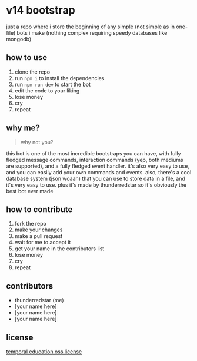 # v14 bootstrap
just a repo where i store the beginning of any simple (not simple as in one-file) bots i make (nothing complex requiring speedy databases like mongodb)

## how to use
1. clone the repo
2. run `npm i` to install the dependencies
3. run `npm run dev` to start the bot
4. edit the code to your liking
5. lose money
6. cry
7. repeat

## why me?
> why not you?

this bot is one of the most incredible bootstraps you can have, with fully fledged message commands, interaction commands (yep, both mediums are supported), and a fully fledged event handler. it's also very easy to use, and you can easily add your own commands and events.
also, there's a cool database system (json woaah) that you can use to store data in a file, and it's very easy to use.
plus it's made by thunderredstar so it's obviously the best bot ever made

## how to contribute
1. fork the repo
2. make your changes
3. make a pull request
4. wait for me to accept it
5. get your name in the contributors list
6. lose money
7. cry
8. repeat

## contributors
- thunderredstar (me)
- [your name here]
- [your name here]
- [your name here]

## license
[temporal education oss license](https://raw.githubusercontent.com/TemporalEdu/TemporalServer/main/LICENSE)